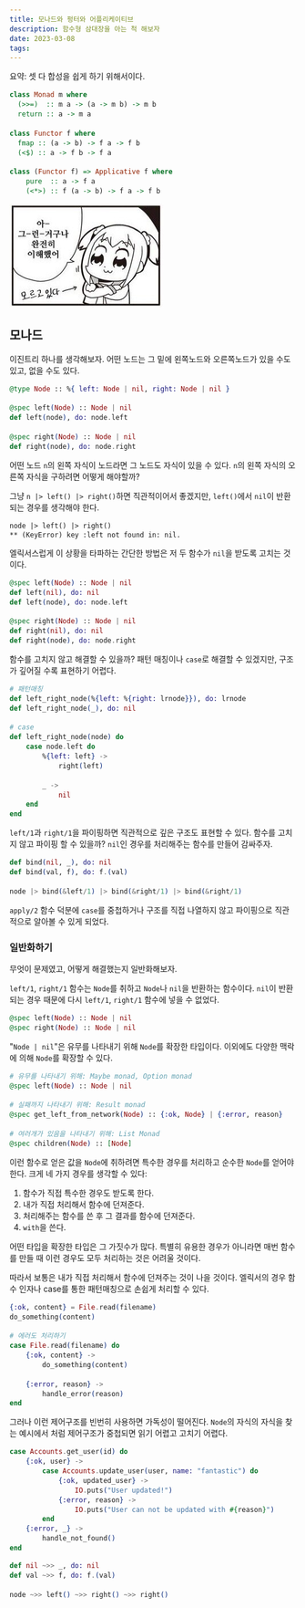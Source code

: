 ```yaml
---
title: 모나드와 펑터와 어플리케이티브
description: 함수형 삼대장을 아는 척 해보자
date: 2023-03-08
tags:
---
```


요약: 셋 다 합성을 쉽게 하기 위해서이다.

```haskell
class Monad m where
  (>>=)  :: m a -> (a -> m b) -> m b
  return :: a -> m a

class Functor f where
  fmap :: (a -> b) -> f a -> f b
  (<$) :: a -> f b -> f a

class (Functor f) => Applicative f where
    pure  :: a -> f a
    (<*>) :: f (a -> b) -> f a -> f b
```

![](/assets/완전이해.jpg)

## 모나드

이진트리 하나를 생각해보자. 어떤 노드는 그 밑에 왼쪽노드와 오른쪽노드가
있을 수도 있고, 없을 수도 있다.

```elixir
@type Node :: %{ left: Node | nil, right: Node | nil }

@spec left(Node) :: Node | nil
def left(node), do: node.left

@spec right(Node) :: Node | nil
def right(node), do: node.right
```

어떤 노드 `n`의 왼쪽 자식이 노드라면 그 노드도 자식이 있을 수 있다.
`n`의 왼쪽 자식의 오른쪽 자식을 구하려면 어떻게 해야할까?

그냥 `n |> left() |> right()`하면 직관적이어서 좋겠지만, `left()`에서 `nil`이
반환되는 경우를 생각해야 한다.

```
node |> left() |> right()
** (KeyError) key :left not found in: nil.
```

엘릭서스럽게 이 상황을 타파하는 간단한 방법은 저 두 함수가 `nil`을 받도록
고치는 것이다.

```elixir
@spec left(Node) :: Node | nil
def left(nil), do: nil
def left(node), do: node.left

@spec right(Node) :: Node | nil
def right(nil), do: nil
def right(node), do: node.right
```

함수를 고치지 않고 해결할 수 있을까? 패턴 매칭이나 `case`로 해결할 수 있겠지만,
구조가 깊어질 수록 표현하기 어렵다.

```elixir
# 패턴매칭
def left_right_node(%{left: %{right: lrnode}}), do: lrnode
def left_right_node(_), do: nil

# case
def left_right_node(node) do
	case node.left do
		%{left: left} ->
			right(left)

		_ ->
			nil
	end
end
```

`left/1`과 `right/1`을 파이핑하면 직관적으로 깊은 구조도 표현할 수 있다.
함수를 고치지 않고 파이핑 할 수 있을까? `nil`인 경우를 처리해주는 함수를
만들어 감싸주자.

```elixir
def bind(nil, _), do: nil
def bind(val, f), do: f.(val)

node |> bind(&left/1) |> bind(&right/1) |> bind(&right/1)
```

`apply/2` 함수 덕분에 `case`를 중첩하거나 구조를 직접 나열하지 않고
파이핑으로 직관적으로 알아볼 수 있게 되었다.

### 일반화하기

무엇이 문제였고, 어떻게 해결했는지 일반화해보자.

`left/1`, `right/1` 함수는 `Node`를 취하고 `Node`나 `nil`을 반환하는 함수이다.
`nil`이 반환되는 경우 때문에 다시 `left/1`, `right/1` 함수에 넣을 수 없었다.

```elixir
@spec left(Node) :: Node | nil
@spec right(Node) :: Node | nil
```

"`Node | nil`"은 유무를 나타내기 위해 `Node`를 확장한 타입이다.
이외에도 다양한 맥락에 의해 `Node`를 확장할 수 있다.

```elixir
# 유무를 나타내기 위해: Maybe monad, Option monad
@spec left(Node) :: Node | nil

# 실패까지 나타내기 위해: Result monad
@spec get_left_from_network(Node) :: {:ok, Node} | {:error, reason}

# 여러개가 있음을 나타내기 위해: List Monad
@spec children(Node) :: [Node]
```

이런 함수로 얻은 값을 `Node`에 취하려면 특수한 경우를 처리하고 순수한 `Node`를
얻어야 한다. 크게 네 가지 경우를 생각할 수 있다:

1. 함수가 직접 특수한 경우도 받도록 한다.
2. 내가 직접 처리해서 함수에 던져준다.
3. 처리해주는 함수를 쓴 후 그 결과를 함수에 던져준다.
4. `with`을 쓴다.

어떤 타입을 확장한 타입은 그 가짓수가 많다. 특별히 유용한 경우가 아니라면
매번 함수를 만들 때 이런 경우도 모두 처리하는 것은 어려울 것이다.

따라서 보통은 내가 직접 처리해서 함수에 던져주는 것이 나을 것이다.
엘릭서의 경우 함수 인자나 case를 통한 패턴매칭으로 손쉽게 처리할 수 있다.

```elixir
{:ok, content} = File.read(filename)
do_something(content)

# 에러도 처리하기
case File.read(filename) do
	{:ok, content} ->
		do_something(content)

	{:error, reason} ->
		handle_error(reason)
end
```

그러나 이런 제어구조를 빈번히 사용하면 가독성이 떨어진다. `Node`의 자식의
자식을 찾는 예시에서 처럼 제어구조가 중첩되면 읽기 어렵고 고치기 어렵다.

```elixir
case Accounts.get_user(id) do
	{:ok, user} ->
		case Accounts.update_user(user, name: "fantastic") do
			{:ok, updated_user} ->
				IO.puts("User updated!")
			{:error, reason} ->
				IO.puts("User can not be updated with #{reason}")
		end
	{:error, _} ->
		handle_not_found()
end
```

```elixir
def nil ~>> _, do: nil
def val ~>> f, do: f.(val)

node ~>> left() ~>> right() ~>> right()
```
